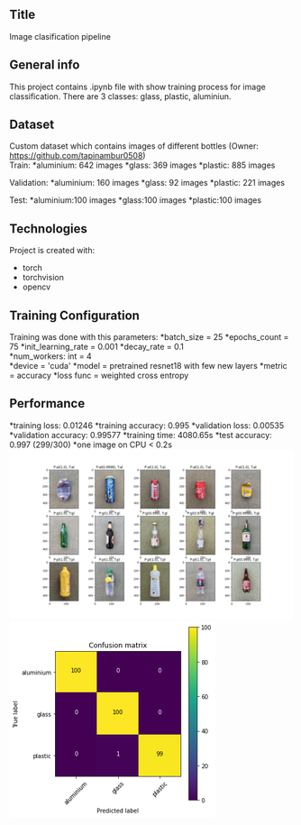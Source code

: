 ## Title
Image clasification pipeline

## General info
This project contains .ipynb file with show training process for image classification. There are 3 classes: glass, plastic, aluminiun.

## Dataset
Custom dataset which contains images of different bottles (Owner: https://github.com/tapinambur0508)<br>
Train:
*aluminium: 642 images
*glass: 369 images
*plastic: 885 images

Validation:
*aluminium: 160 images
*glass: 92 images
*plastic: 221 images

Test:
*aluminium:100 images
*glass:100 images
*plastic:100 images	

## Technologies
Project is created with:
* torch
* torchvision
* opencv
	
## Training Configuration
Training was done with this parameters:
*batch_size = 25
*epochs_count = 75 
*init_learning_rate = 0.001 
*decay_rate = 0.1  
*num_workers: int = 4  
*device = 'cuda'
*model = pretrained resnet18 with few new layers
*metric = accuracy
*loss func = weighted cross entropy

## Performance
*training loss: 0.01246
*training accuracy: 0.995
*validation loss: 0.00535
*validation accuracy: 0.99577
*training time: 4080.65s
*test accuracy: 0.997 (299/300)
*one image on CPU < 0.2s
![Example of using model](https://github.com/Zhovtukhin/Bottles-Clasification/blob/master/sample_prediction.png)
![Confusion matrix for test images](https://github.com/Zhovtukhin/Bottles-Clasification/blob/master/performance.png)
